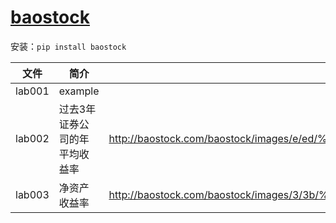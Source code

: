 # [baostock](http://baostock.com/baostock/index.php)
安装：`pip install baostock`

|文件|简介|说明|
|---|---|---|
|lab001|example| |
|lab002|过去3年证券公司的年平均收益率|http://baostock.com/baostock/images/e/ed/%E8%BF%87%E5%8E%BB3%E5%B9%B4%E8%AF%81%E5%88%B8%E5%85%AC%E5%8F%B8%E7%9A%84%E5%B9%B4%E5%B9%B3%E5%9D%87%E6%94%B6%E7%9B%8A%E7%8E%87.pdf |
|lab003|净资产收益率|http://baostock.com/baostock/images/3/3b/%E5%9F%BA%E7%A1%80%E7%9F%A5%E8%AF%86%E4%B8%8D%E7%AE%80%E5%8D%95%E4%B9%8B%E5%B8%82%E7%9B%88%E7%8E%87.pdf|
